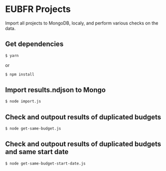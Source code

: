 # EUBFR Projects

Import all projects to MongoDB, localy, and perform various checks on the data.

## Get dependencies

```sh
$ yarn
```
or

```sh
$ npm install
```

## Import results.ndjson to Mongo

```sh
$ node import.js
```

## Check and outpout results of duplicated budgets

```sh
$ node get-same-budget.js
```

## Check and outpout results of duplicated budgets and same start date

```sh
$ node get-same-budget-start-date.js